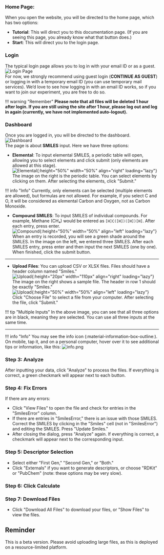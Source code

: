 ### Home Page:
When you open the website, you will be directed to the home page, which has two options:

- **Tutorial**: This will direct you to this documentation page. (If you are seeing this page, you already know what that button does.)
- **Start**: This will direct you to the login page.

### Login
The typical login page allows you to log in with your email ID or as a guest.  
![Login Page](login.png)  
For now, we strongly recommend using guest login (**CONTINUE AS GUEST**) or logging in with a temporary email ID (you can use temporary mail services). We’d love to see how logging in with an email ID works, so if you want to join our experiment, you are free to do so.

!!! warning "Remember"
    **Please note that all files will be deleted 1 hour after login. If you are still using the site after 1 hour, please log out and log in again (currently, we have not implemented auto-logout).**

### Dashboard
Once you are logged in, you will be directed to the dashboard.  
![Dashboard](dashboard.png)  
The page is about **SMILES** input. Here we have three options:

- **Elemental**: To input elemental SMILES, a periodic table will open, allowing you to select elements and click submit (only elements are allowed at this stage).  
  ![Elemental](images/periodictable.png){:height="50%" width="50%" align="right" loading="lazy"}  
  The image on the right is the periodic table. You can select elements by clicking on them. After selecting the elements, click "Submit."

!!! info "Info"
    Currently, only elements can be selected (multiple elements are allowed), but formulas are not allowed. For example, if you select C and O, it will be considered as elemental Carbon and Oxygen, not as Carbon Monoxide.

- **Compound SMILES**: To input SMILES of individual compounds. For example, Methane (CH₄) would be entered as `[H]C([H])([H])[H]`. After each entry, press enter.  
  ![Compound](images/compoundsmiles.png){:height="50%" width="50%" align="left" loading="lazy"}  
  When an entry is recorded, you will see a green shade around the SMILES. In the image on the left, we entered three SMILES. After each SMILES entry, press enter and then input the next SMILES (one by one). When finished, click the submit button.

---
- **Upload Files**: You can upload CSV or XLSX files. Files should have a header column named "Smiles."  
  ![Upload](images/smiles_file.png){:height="20px" width="110px" align="right" loading="lazy"}  
  The image on the right shows a sample file. The header in row 1 should be exactly "Smiles."  
  ![Upload](images/uploads.png){:height="50%" width="50%" align="left" loading="lazy"}  
  Click "Choose File" to select a file from your computer. After selecting the file, click "Submit."

!!! tip "Multiple Inputs"
    In the above image, you can see that all three options are in black, meaning they are selected. You can use all three inputs at the same time.

___

!!! info "Info"
    You may see the info icon (:material-information-box-outline:). On mobile, tap it, and on a personal computer, hover over it to see additional tips or information, like this:
    ![info.png](infoicon.png)

### Step 3: Analyze
After inputting your data, click "Analyze" to process the files. If everything is correct, a green checkmark will appear next to each button.

### Step 4: Fix Errors
If there are any errors:
- Click "View Files" to open the file and check for entries in the "SmilesError" column.
- If there are entries in "SmilesError," there is an issue with those SMILES. Correct the SMILES by clicking in the "Smiles" cell (not in "SmilesError") and editing the SMILES. Press "Update Smiles."
- After closing the dialog, press "Analyze" again. If everything is correct, a checkmark will appear next to the corresponding input.

### Step 5: Descriptor Selection
- Select either "First Gen," "Second Gen," or "Both."
- Click "Externals" if you want to generate descriptors, or choose "RDKit" or "PubChem" (note: these options may be very slow).

### Step 6: Click Calculate

### Step 7: Download Files
- Click "Download All Files" to download your files, or "Show Files" to view the files.

## Reminder
This is a beta version. Please avoid uploading large files, as this is deployed on a resource-limited platform.
